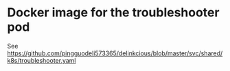 # Docker image for the troubleshooter pod

See https://github.com/pingguodeli573365/delinkcious/blob/master/svc/shared/k8s/troubleshooter.yaml


